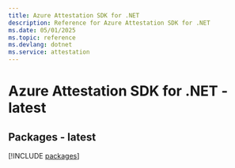 ```yaml
---
title: Azure Attestation SDK for .NET
description: Reference for Azure Attestation SDK for .NET
ms.date: 05/01/2025
ms.topic: reference
ms.devlang: dotnet
ms.service: attestation
---
```

# Azure Attestation SDK for .NET - latest
## Packages - latest
[!INCLUDE [packages](attestation-index.md)]